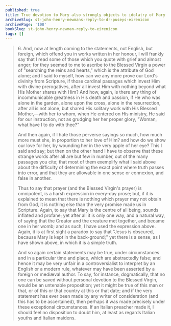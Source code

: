 ```yaml
---
published: true
title: True devotion to Mary also strongly objects to idolatry of Mary
archiveSlug: st-john-henry-newmans-reply-to-dr-puseys-eirenicon
archivePage: '108'
bookSlug: st-john-henry-newman-reply-to-eirenicon
tags: []
---
```


> 6\. And, now at length coming to the statements, not English, but foreign, which offend you in works written in her honour, I will frankly say that I read some of those which you quote with grief and almost anger; for they seemed to me to ascribe to the Blessed Virgin a power of "searching the reins and hearts," which is the attribute of God alone; and I said to myself, how can we any more prove our Lord's divinity from Scripture, if those cardinal passages which invest Him with divine prerogatives, after all invest Him with nothing beyond what His Mother shares with Him? And how, again, is there any thing of incommunicable greatness in His death and passion, if He who was alone in the garden, alone upon the cross, alone in the resurrection, after all is not alone, but shared His solitary work with His Blessed Mother,—with her to whom, when He entered on His ministry, He said for our instruction, not as grudging her her proper glory, "Woman, what have I to do with thee?"
>
> And then again, if I hate those perverse sayings so much, how much more must she, in proportion to her love of Him? and how do we show our love for her, by wounding her in the very apple of her eye? This I said and say; but then on the other hand I have to observe that these strange words after all are but few in number, out of the many passages you cite; that most of them exemplify what I said above about the difficulty of determining the exact point where truth passes into error, and that they are allowable in one sense or connexion, and false in another.
>
> Thus to say that prayer (and the Blessed Virgin's prayer) is omnipotent, is a harsh expression in every-day prose; but, if it is explained to mean that there is nothing which prayer may not obtain from God, it is nothing else than the very promise made us in Scripture. Again, to say that Mary is the centre of all being, sounds inflated and profane; yet after all it is only one way, and a natural way, of saying that the Creator and the creature met together, and became one in her womb; and as such, I have used the expression above. Again, it is at first sight a paradox to say that "Jesus is obscured, because Mary is kept in the back-ground;" yet there is a sense, as I have shown above, in which it is a simple truth.
>
> And so again certain statements may be true, under circumstances and in a particular time and place, which are abstractedly false; and hence it may be very unfair in a controversialist to interpret by an English or a modern rule, whatever may have been asserted by a foreign or mediæval author. To say, for instance, dogmatically, that no one can be saved without personal devotion to the Blessed Virgin, would be an untenable proposition; yet it might be true of this man or that, or of this or that country at this or that date; and if the very statement has ever been made by any writer of consideration (and this has to be ascertained), then perhaps it was made precisely under these exceptional circumstances. If an Italian preacher made it, I should feel no disposition to doubt him, at least as regards Italian youths and Italian maidens.
